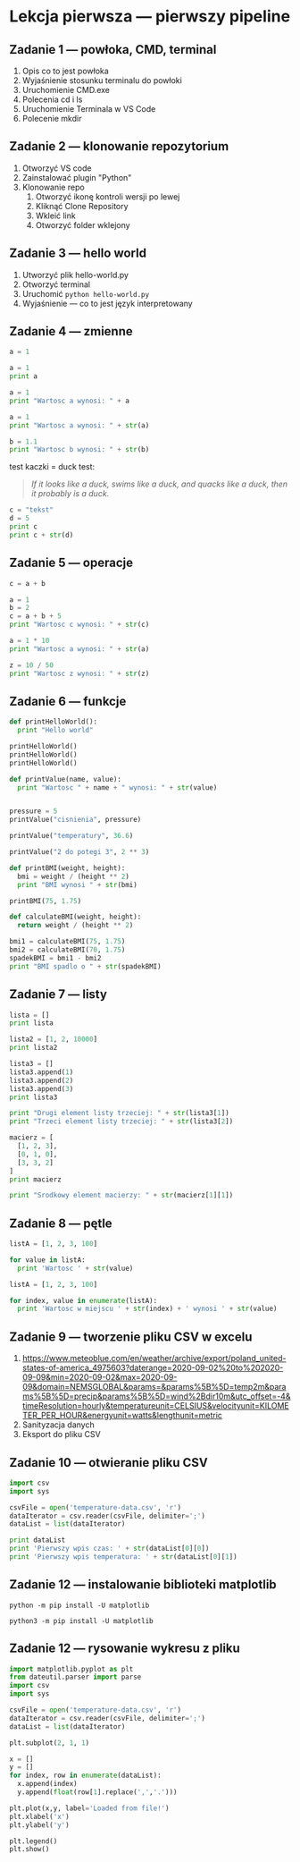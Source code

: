 # Lekcja pierwsza — pierwszy pipeline

## Zadanie 1 — powłoka, CMD, terminal

1. Opis co to jest powłoka
2. Wyjaśnienie stosunku terminalu do powłoki
3. Uruchomienie CMD.exe
4. Polecenia cd i ls
5. Uruchomienie Terminala w VS Code
6. Polecenie mkdir

## Zadanie 2 — klonowanie repozytorium

1. Otworzyć VS code
2. Zainstalować plugin "Python"
3. Klonowanie repo
   1. Otworzyć ikonę kontroli wersji po lewej
   2. Kliknąć Clone Repository
   3. Wkleić link
   4. Otworzyć folder wklejony

## Zadanie 3 — hello world

1. Utworzyć plik hello-world.py
2. Otworzyć terminal
3. Uruchomić `python hello-world.py`
4. Wyjaśnienie — co to jest język interpretowany



## Zadanie 4 — zmienne

```python
a = 1
```

```python
a = 1
print a
```

```python
a = 1
print "Wartosc a wynosi: " + a
```

```python
a = 1
print "Wartosc a wynosi: " + str(a)
```

```python
b = 1.1
print "Wartosc b wynosi: " + str(b)
```

test kaczki = duck test:

> *If it looks like a duck, swims like a duck, and quacks like a duck, then it probably is a duck.*



```python
c = "tekst"
d = 5
print c
print c + str(d)
```



## Zadanie 5 — operacje

```python
c = a + b
```

```python
a = 1
b = 2
c = a + b + 5
print "Wartosc c wynosi: " + str(c)
```

```python
a = 1 * 10
print "Wartosc a wynosi: " + str(a)
```

```python
z = 10 / 50
print "Wartosc z wynosi: " + str(z)
```





## Zadanie 6 — funkcje

```python
def printHelloWorld():
  print "Hello world"

printHelloWorld()
printHelloWorld()
printHelloWorld()
```

```python
def printValue(name, value):
  print "Wartosc " + name + " wynosi: " + str(value)


pressure = 5
printValue("cisnienia", pressure)

printValue("temperatury", 36.6)

printValue("2 do potegi 3", 2 ** 3)
```

```python
def printBMI(weight, height):
  bmi = weight / (height ** 2)
  print "BMI wynosi " + str(bmi)

printBMI(75, 1.75)
```

```python
def calculateBMI(weight, height):
  return weight / (height ** 2)

bmi1 = calculateBMI(75, 1.75)
bmi2 = calculateBMI(70, 1.75)
spadekBMI = bmi1 - bmi2
print "BMI spadlo o " + str(spadekBMI)
```



## Zadanie 7 — listy

```python
lista = []
print lista

lista2 = [1, 2, 10000]
print lista2

lista3 = []
lista3.append(1)
lista3.append(2)
lista3.append(3)
print lista3

print "Drugi element listy trzeciej: " + str(lista3[1])
print "Trzeci element listy trzeciej: " + str(lista3[2])
```

```python
macierz = [
  [1, 2, 3],
  [0, 1, 0],
  [3, 3, 2]
]
print macierz

print "Srodkowy element macierzy: " + str(macierz[1][1])
```



## Zadanie 8 — pętle

```python
listA = [1, 2, 3, 100]

for value in listA:
  print 'Wartosc ' + str(value)

listA = [1, 2, 3, 100]

for index, value in enumerate(listA):
  print 'Wartosc w miejscu ' + str(index) + ' wynosi ' + str(value)

```



## Zadanie 9 — tworzenie pliku CSV w excelu

1. https://www.meteoblue.com/en/weather/archive/export/poland_united-states-of-america_4975603?daterange=2020-09-02%20to%202020-09-09&min=2020-09-02&max=2020-09-09&domain=NEMSGLOBAL&params=&params%5B%5D=temp2m&params%5B%5D=precip&params%5B%5D=wind%2Bdir10m&utc_offset=-4&timeResolution=hourly&temperatureunit=CELSIUS&velocityunit=KILOMETER_PER_HOUR&energyunit=watts&lengthunit=metric
2. Sanityzacja danych
3. Eksport do pliku CSV

## Zadanie 10 — otwieranie pliku CSV

```python
import csv
import sys

csvFile = open('temperature-data.csv', 'r')
dataIterator = csv.reader(csvFile, delimiter=';')
dataList = list(dataIterator)

print dataList
print 'Pierwszy wpis czas: ' + str(dataList[0][0])
print 'Pierwszy wpis temperatura: ' + str(dataList[0][1])
```



## Zadanie 12 — instalowanie biblioteki matplotlib

```
python -m pip install -U matplotlib
```

```
python3 -m pip install -U matplotlib
```



## Zadanie 12 — rysowanie wykresu z pliku

```python
import matplotlib.pyplot as plt
from dateutil.parser import parse
import csv
import sys

csvFile = open('temperature-data.csv', 'r')
dataIterator = csv.reader(csvFile, delimiter=';')
dataList = list(dataIterator)

plt.subplot(2, 1, 1)

x = []
y = []
for index, row in enumerate(dataList):
  x.append(index)
  y.append(float(row[1].replace(',','.')))

plt.plot(x,y, label='Loaded from file!')
plt.xlabel('x')
plt.ylabel('y')

plt.legend()
plt.show()
```

